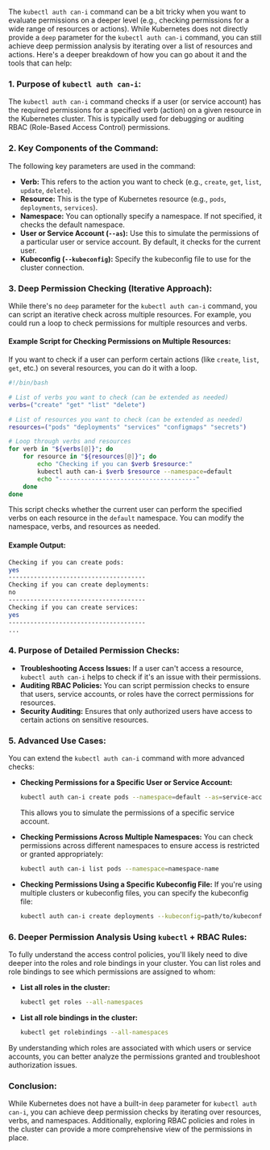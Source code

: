 The `kubectl auth can-i` command can be a bit tricky when you want to evaluate permissions on a deeper level (e.g., checking permissions for a wide range of resources or actions). While Kubernetes does not directly provide a `deep` parameter for the `kubectl auth can-i` command, you can still achieve deep permission analysis by iterating over a list of resources and actions. Here's a deeper breakdown of how you can go about it and the tools that can help:

### 1. **Purpose of `kubectl auth can-i`:**

The `kubectl auth can-i` command checks if a user (or service account) has the required permissions for a specified verb (action) on a given resource in the Kubernetes cluster. This is typically used for debugging or auditing RBAC (Role-Based Access Control) permissions.

### 2. **Key Components of the Command:**
The following key parameters are used in the command:
- **Verb:** This refers to the action you want to check (e.g., `create`, `get`, `list`, `update`, `delete`).
- **Resource:** This is the type of Kubernetes resource (e.g., `pods`, `deployments`, `services`).
- **Namespace:** You can optionally specify a namespace. If not specified, it checks the default namespace.
- **User or Service Account (`--as`):** Use this to simulate the permissions of a particular user or service account. By default, it checks for the current user.
- **Kubeconfig (`--kubeconfig`):** Specify the kubeconfig file to use for the cluster connection.

### 3. **Deep Permission Checking (Iterative Approach):**

While there's no `deep` parameter for the `kubectl auth can-i` command, you can script an iterative check across multiple resources. For example, you could run a loop to check permissions for multiple resources and verbs.

#### Example Script for Checking Permissions on Multiple Resources:

If you want to check if a user can perform certain actions (like `create`, `list`, `get`, etc.) on several resources, you can do it with a loop.

```bash
#!/bin/bash

# List of verbs you want to check (can be extended as needed)
verbs=("create" "get" "list" "delete")

# List of resources you want to check (can be extended as needed)
resources=("pods" "deployments" "services" "configmaps" "secrets")

# Loop through verbs and resources
for verb in "${verbs[@]}"; do
    for resource in "${resources[@]}"; do
        echo "Checking if you can $verb $resource:"
        kubectl auth can-i $verb $resource --namespace=default
        echo "--------------------------------------"
    done
done
```

This script checks whether the current user can perform the specified verbs on each resource in the `default` namespace. You can modify the namespace, verbs, and resources as needed.

#### Example Output:
```bash
Checking if you can create pods:
yes
--------------------------------------
Checking if you can create deployments:
no
--------------------------------------
Checking if you can create services:
yes
--------------------------------------
...
```

### 4. **Purpose of Detailed Permission Checks:**
- **Troubleshooting Access Issues:** If a user can't access a resource, `kubectl auth can-i` helps to check if it's an issue with their permissions.
- **Auditing RBAC Policies:** You can script permission checks to ensure that users, service accounts, or roles have the correct permissions for resources.
- **Security Auditing:** Ensures that only authorized users have access to certain actions on sensitive resources.

### 5. **Advanced Use Cases:**
You can extend the `kubectl auth can-i` command with more advanced checks:
- **Checking Permissions for a Specific User or Service Account:**
   ```bash
   kubectl auth can-i create pods --namespace=default --as=service-account-name
   ```
   This allows you to simulate the permissions of a specific service account.

- **Checking Permissions Across Multiple Namespaces:**
   You can check permissions across different namespaces to ensure access is restricted or granted appropriately:
   ```bash
   kubectl auth can-i list pods --namespace=namespace-name
   ```

- **Checking Permissions Using a Specific Kubeconfig File:**
   If you're using multiple clusters or kubeconfig files, you can specify the kubeconfig file:
   ```bash
   kubectl auth can-i create deployments --kubeconfig=path/to/kubeconfig
   ```

### 6. **Deeper Permission Analysis Using `kubectl` + RBAC Rules:**
To fully understand the access control policies, you'll likely need to dive deeper into the roles and role bindings in your cluster. You can list roles and role bindings to see which permissions are assigned to whom:

- **List all roles in the cluster:**
   ```bash
   kubectl get roles --all-namespaces
   ```

- **List all role bindings in the cluster:**
   ```bash
   kubectl get rolebindings --all-namespaces
   ```

By understanding which roles are associated with which users or service accounts, you can better analyze the permissions granted and troubleshoot authorization issues.

### Conclusion:
While Kubernetes does not have a built-in `deep` parameter for `kubectl auth can-i`, you can achieve deep permission checks by iterating over resources, verbs, and namespaces. Additionally, exploring RBAC policies and roles in the cluster can provide a more comprehensive view of the permissions in place.
